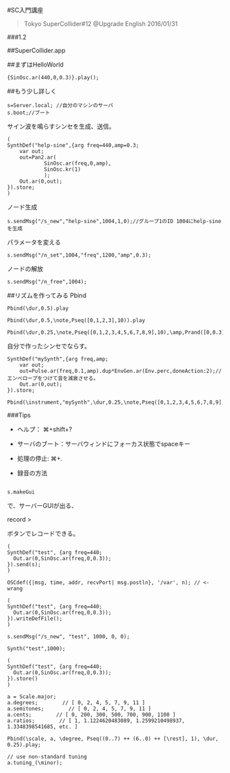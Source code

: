 #SC入門講座
>Tokyo SuperCollider#12 @Upgrade English 2016/01/31

###1.2


##SuperCollider.app





##まずはHelloWorld


```
{SinOsc.ar(440,0,0.3)}.play();

```

##もう少し詳しく

```
s=Server.local; //自分のマシンのサーバ
s.boot;//ブート
```

サイン波を鳴らすシンセを生成、送信。

```
(
SynthDef("help-sine",{arg freq=440,amp=0.3;
	var out;
	out=Pan2.ar(
			SinOsc.ar(freq,0,amp),
			SinOsc.kr(1)
			);
	Out.ar(0,out);
}).store;
)
```

ノード生成

```
s.sendMsg("/s_new","help-sine",1004,1,0);//グループ1のID 1004にhelp-sineを生成
```

パラメータを変える

```
s.sendMsg("/n_set",1004,"freq",1200,"amp",0.3);
```

ノードの解放

```
s.sendMsg("/n_free",1004);
```




##リズムを作ってみる
Pbind

```
Pbind(\dur,0.5).play

Pbind(\dur,0.5,\note,Pseq([0,1,2,3],10)).play

Pbind(\dur,0.25,\note,Pseq([0,1,2,3,4,5,6,7,8,9],10),\amp,Prand([0,0.3],inf)).play
```


自分で作ったシンセでならす。

```
SynthDef("mySynth",{arg freq,amp;
	var out;
 	out=Pulse.ar(freq,0.1,amp).dup*EnvGen.ar(Env.perc,doneAction:2);//エンべロープをつけて音を減衰させる。
 	Out.ar(0,out);
}).store;
```

```
Pbind(\instrument,"mySynth",\dur,0.25,\note,Pseq([0,1,2,3,4,5,6,7,8,9],inf),\amp,Prand([0,0.3],inf)).play
```





###Tips

- ヘルプ： ⌘+shift+?

- サーバのブート：サーバウィンドにフォーカス状態でspaceキー

- 処理の停止: ⌘+.


- 録音の方法

```

s.makeGui

```

で、サーバーGUIが出る、

record >

ボタンでレコードできる。


```
(
SynthDef("test", {arg freq=440;
  Out.ar(0,SinOsc.ar(freq,0,0.3)); 
}).send(s);
)

OSCdef({|msg, time, addr, recvPort| msg.postln}, '/var', n); // <- wrang

(
SynthDef("test", {arg freq=440;
  Out.ar(0,SinOsc.ar(freq,0,0.3)); 
}).writeDefFile();
)

s.sendMsg("/s_new", "test", 1000, 0, 0);

Synth("test",1000);

(
SynthDef("test", {arg freq=440;
  Out.ar(0,SinOsc.ar(freq,0,0.3)); 
}).store()
)

a = Scale.major;
a.degrees;        // [ 0, 2, 4, 5, 7, 9, 11 ]
a.semitones;        // [ 0, 2, 4, 5, 7, 9, 11 ]
a.cents;        // [ 0, 200, 300, 500, 700, 900, 1100 ]
a.ratios;        // [ 1, 1.1224620483089, 1.2599210498937, 1.3348398541685, etc. ]

Pbind(\scale, a, \degree, Pseq((0..7) ++ (6..0) ++ [\rest], 1), \dur, 0.25).play;

// use non-standard tuning
a.tuning_(\minor);
```
